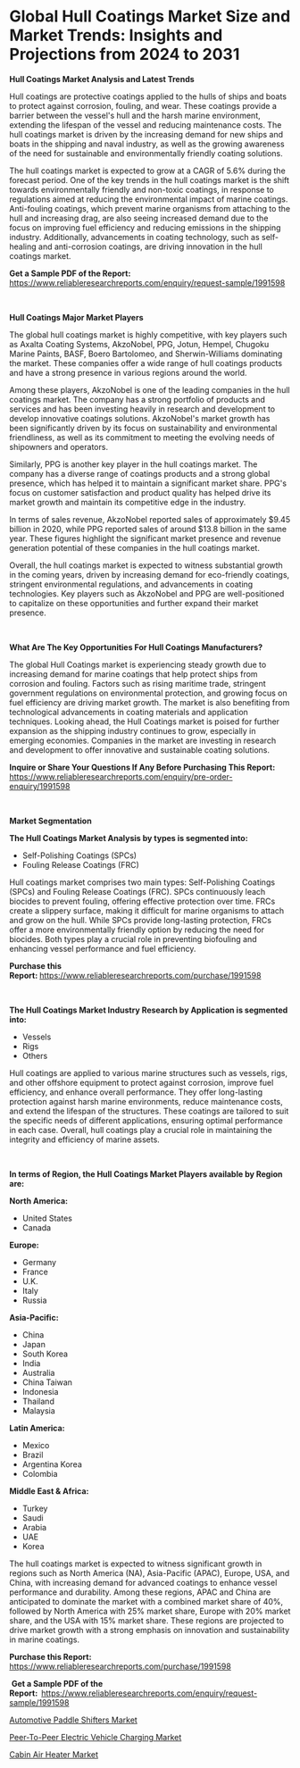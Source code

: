 <p><h1>Global Hull Coatings Market Size and Market Trends: Insights and Projections from 2024 to 2031</h1></p><p><strong>Hull Coatings Market Analysis and Latest Trends</strong></p>
<p><p>Hull coatings are protective coatings applied to the hulls of ships and boats to protect against corrosion, fouling, and wear. These coatings provide a barrier between the vessel's hull and the harsh marine environment, extending the lifespan of the vessel and reducing maintenance costs. The hull coatings market is driven by the increasing demand for new ships and boats in the shipping and naval industry, as well as the growing awareness of the need for sustainable and environmentally friendly coating solutions.</p><p>The hull coatings market is expected to grow at a CAGR of 5.6% during the forecast period. One of the key trends in the hull coatings market is the shift towards environmentally friendly and non-toxic coatings, in response to regulations aimed at reducing the environmental impact of marine coatings. Anti-fouling coatings, which prevent marine organisms from attaching to the hull and increasing drag, are also seeing increased demand due to the focus on improving fuel efficiency and reducing emissions in the shipping industry. Additionally, advancements in coating technology, such as self-healing and anti-corrosion coatings, are driving innovation in the hull coatings market.</p></p>
<p><strong>Get a Sample PDF of the Report:&nbsp;</strong> <a href="https://www.reliableresearchreports.com/enquiry/request-sample/1991598">https://www.reliableresearchreports.com/enquiry/request-sample/1991598</a></p>
<p>&nbsp;</p>
<p><strong>Hull Coatings Major Market Players</strong></p>
<p><p>The global hull coatings market is highly competitive, with key players such as Axalta Coating Systems, AkzoNobel, PPG, Jotun, Hempel, Chugoku Marine Paints, BASF, Boero Bartolomeo, and Sherwin-Williams dominating the market. These companies offer a wide range of hull coatings products and have a strong presence in various regions around the world.</p><p>Among these players, AkzoNobel is one of the leading companies in the hull coatings market. The company has a strong portfolio of products and services and has been investing heavily in research and development to develop innovative coatings solutions. AkzoNobel's market growth has been significantly driven by its focus on sustainability and environmental friendliness, as well as its commitment to meeting the evolving needs of shipowners and operators.</p><p>Similarly, PPG is another key player in the hull coatings market. The company has a diverse range of coatings products and a strong global presence, which has helped it to maintain a significant market share. PPG's focus on customer satisfaction and product quality has helped drive its market growth and maintain its competitive edge in the industry.</p><p>In terms of sales revenue, AkzoNobel reported sales of approximately $9.45 billion in 2020, while PPG reported sales of around $13.8 billion in the same year. These figures highlight the significant market presence and revenue generation potential of these companies in the hull coatings market.</p><p>Overall, the hull coatings market is expected to witness substantial growth in the coming years, driven by increasing demand for eco-friendly coatings, stringent environmental regulations, and advancements in coating technologies. Key players such as AkzoNobel and PPG are well-positioned to capitalize on these opportunities and further expand their market presence.</p></p>
<p>&nbsp;</p>
<p><strong>What Are The Key Opportunities For Hull Coatings Manufacturers?</strong></p>
<p><p>The global Hull Coatings market is experiencing steady growth due to increasing demand for marine coatings that help protect ships from corrosion and fouling. Factors such as rising maritime trade, stringent government regulations on environmental protection, and growing focus on fuel efficiency are driving market growth. The market is also benefiting from technological advancements in coating materials and application techniques. Looking ahead, the Hull Coatings market is poised for further expansion as the shipping industry continues to grow, especially in emerging economies. Companies in the market are investing in research and development to offer innovative and sustainable coating solutions.</p></p>
<p><strong>Inquire or Share Your Questions If Any Before Purchasing This Report:</strong> <a href="https://www.reliableresearchreports.com/enquiry/pre-order-enquiry/1991598">https://www.reliableresearchreports.com/enquiry/pre-order-enquiry/1991598</a></p>
<p>&nbsp;</p>
<p><strong>Market Segmentation</strong></p>
<p><strong>The Hull Coatings Market Analysis by types is segmented into:</strong></p>
<p><ul><li>Self-Polishing Coatings (SPCs)</li><li>Fouling Release Coatings (FRC)</li></ul></p>
<p><p>Hull coatings market comprises two main types: Self-Polishing Coatings (SPCs) and Fouling Release Coatings (FRC). SPCs continuously leach biocides to prevent fouling, offering effective protection over time. FRCs create a slippery surface, making it difficult for marine organisms to attach and grow on the hull. While SPCs provide long-lasting protection, FRCs offer a more environmentally friendly option by reducing the need for biocides. Both types play a crucial role in preventing biofouling and enhancing vessel performance and fuel efficiency.</p></p>
<p><strong>Purchase this Report:&nbsp;</strong><a href="https://www.reliableresearchreports.com/purchase/1991598">https://www.reliableresearchreports.com/purchase/1991598</a></p>
<p>&nbsp;</p>
<p><strong>The Hull Coatings Market Industry Research by Application is segmented into:</strong></p>
<p><ul><li>Vessels</li><li>Rigs</li><li>Others</li></ul></p>
<p><p>Hull coatings are applied to various marine structures such as vessels, rigs, and other offshore equipment to protect against corrosion, improve fuel efficiency, and enhance overall performance. They offer long-lasting protection against harsh marine environments, reduce maintenance costs, and extend the lifespan of the structures. These coatings are tailored to suit the specific needs of different applications, ensuring optimal performance in each case. Overall, hull coatings play a crucial role in maintaining the integrity and efficiency of marine assets.</p></p>
<p>&nbsp;</p>
<p><strong>In terms of Region, the Hull Coatings Market Players available by Region are:</strong></p>
<p>
    <p> <strong> North America: </strong>
        <ul>
            <li>United States</li>
            <li>Canada</li>
        </ul>
        </p> 
    <p> <strong> Europe: </strong>
        <ul>
            <li>Germany</li>
            <li>France</li>
            <li>U.K.</li>
            <li>Italy</li>
            <li>Russia</li>
        </ul>
        </p> 
    <p> <strong> Asia-Pacific: </strong>
        <ul>
            <li>China</li>
            <li>Japan</li>
            <li>South Korea</li>
            <li>India</li>
            <li>Australia</li>
            <li>China Taiwan</li>
            <li>Indonesia</li>
            <li>Thailand</li>
            <li>Malaysia</li>
        </ul>
        </p> 
    <p> <strong> Latin America: </strong>
        <ul>
            <li>Mexico</li>
            <li>Brazil</li>
            <li>Argentina Korea</li>
            <li>Colombia</li>
        </ul>
        </p> 
    <p> <strong> Middle East & Africa: </strong>
        <ul>
            <li>Turkey</li>
            <li>Saudi</li>
            <li>Arabia</li>
            <li>UAE</li>
            <li>Korea</li>
        </ul>
    </p>
    </p>
<p><p>The hull coatings market is expected to witness significant growth in regions such as North America (NA), Asia-Pacific (APAC), Europe, USA, and China, with increasing demand for advanced coatings to enhance vessel performance and durability. Among these regions, APAC and China are anticipated to dominate the market with a combined market share of 40%, followed by North America with 25% market share, Europe with 20% market share, and the USA with 15% market share. These regions are projected to drive market growth with a strong emphasis on innovation and sustainability in marine coatings.</p></p>
<p><strong>Purchase this Report: </strong><a href="https://www.reliableresearchreports.com/purchase/1991598">https://www.reliableresearchreports.com/purchase/1991598</a></p>
<p>&nbsp;<strong>Get a Sample PDF of the Report:&nbsp;&nbsp;</strong><a href="https://www.reliableresearchreports.com/enquiry/request-sample/1991598">https://www.reliableresearchreports.com/enquiry/request-sample/1991598</a></p>
<p><strong></strong></p>
<p><p><a href="https://view.publitas.com/reportprime-1/automotive-paddle-shifters-market-analysis-and-market-size-global-industry-overview-market-segmentation-and-forecast-2023-to-2030/">Automotive Paddle Shifters Market</a></p><p><a href="https://view.publitas.com/reportprime-1/peer-to-peer-electric-vehicle-charging-market-a-comprehensive-report-of-its-market-share-growth-trends-2024-2031/">Peer-To-Peer Electric Vehicle Charging Market</a></p><p><a href="https://view.publitas.com/reportprime-1/cabin-air-heater-market-share-market-new-trends-analysis-report-by-type-by-application-by-end-use-by-region-and-segment-forecasts-2023-2030/">Cabin Air Heater Market</a></p></p>